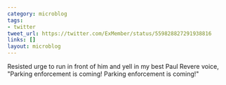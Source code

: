 ```yaml
---
category: microblog
tags:
- twitter
tweet_url: https://twitter.com/ExMember/status/559828827291938816
links: []
layout: microblog
---
```

Resisted urge to run in front of him and yell in my best Paul Revere voice, "Parking enforcement is coming! Parking enforcement is coming!"
